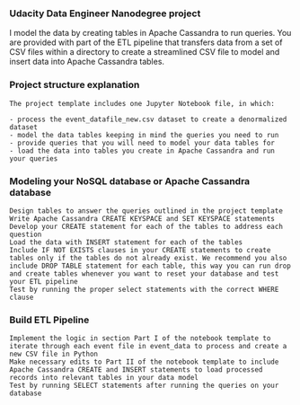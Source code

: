 ### Udacity Data Engineer Nanodegree project
I model the data by creating tables in Apache Cassandra to run queries. You are provided with part of the ETL pipeline that transfers data from a set of CSV files within a directory to create a streamlined CSV file to model and insert data into Apache Cassandra tables.

### Project structure explanation
```
The project template includes one Jupyter Notebook file, in which:

- process the event_datafile_new.csv dataset to create a denormalized dataset
- model the data tables keeping in mind the queries you need to run
- provide queries that you will need to model your data tables for
- load the data into tables you create in Apache Cassandra and run your queries

```

### Modeling your NoSQL database or Apache Cassandra database

```
Design tables to answer the queries outlined in the project template
Write Apache Cassandra CREATE KEYSPACE and SET KEYSPACE statements
Develop your CREATE statement for each of the tables to address each question
Load the data with INSERT statement for each of the tables
Include IF NOT EXISTS clauses in your CREATE statements to create tables only if the tables do not already exist. We recommend you also include DROP TABLE statement for each table, this way you can run drop and create tables whenever you want to reset your database and test your ETL pipeline
Test by running the proper select statements with the correct WHERE clause
```


### Build ETL Pipeline
```
Implement the logic in section Part I of the notebook template to iterate through each event file in event_data to process and create a new CSV file in Python
Make necessary edits to Part II of the notebook template to include Apache Cassandra CREATE and INSERT statements to load processed records into relevant tables in your data model
Test by running SELECT statements after running the queries on your database
```
